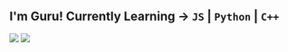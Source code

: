 ## I'm Guru! Currently Learning -> `JS` | `Python` | `C++`

![](https://github.com/gurubac/github-stats/blob/master/generated/overview.svg)
![](https://github.com/gurubac/github-stats/blob/master/generated/languages.svg)
